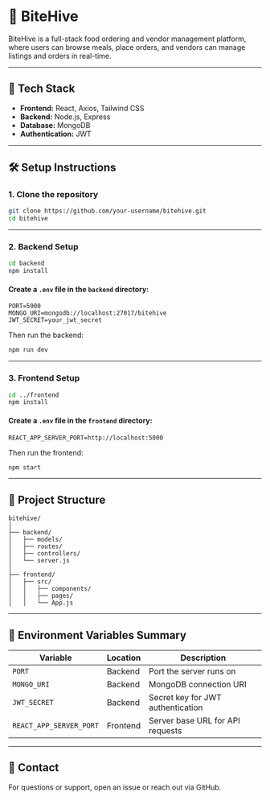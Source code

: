 # 🐝 BiteHive

BiteHive is a full-stack food ordering and vendor management platform, where users can browse meals, place orders, and vendors can manage listings and orders in real-time.

---

## 🚀 Tech Stack

* **Frontend:** React, Axios, Tailwind CSS
* **Backend:** Node.js, Express
* **Database:** MongoDB
* **Authentication:** JWT

---

## 🛠️ Setup Instructions

### 1. Clone the repository

```bash
git clone https://github.com/your-username/bitehive.git
cd bitehive
```

---

### 2. Backend Setup

```bash
cd backend
npm install
```

#### Create a `.env` file in the `backend` directory:

```env
PORT=5000
MONGO_URI=mongodb://localhost:27017/bitehive
JWT_SECRET=your_jwt_secret
```

Then run the backend:

```bash
npm run dev
```

---

### 3. Frontend Setup

```bash
cd ../frontend
npm install
```

#### Create a `.env` file in the `frontend` directory:

```env
REACT_APP_SERVER_PORT=http://localhost:5000
```

Then run the frontend:

```bash
npm start
```

---

## 📂 Project Structure

```
bitehive/
│
├── backend/
│   ├── models/
│   ├── routes/
│   ├── controllers/
│   └── server.js
│
├── frontend/
│   ├── src/
│   │   ├── components/
│   │   ├── pages/
│   │   └── App.js
```

---

## 🔐 Environment Variables Summary

| Variable                | Location | Description                       |
| ----------------------- | -------- | --------------------------------- |
| `PORT`                  | Backend  | Port the server runs on           |
| `MONGO_URI`             | Backend  | MongoDB connection URI            |
| `JWT_SECRET`            | Backend  | Secret key for JWT authentication |
| `REACT_APP_SERVER_PORT` | Frontend | Server base URL for API requests  |

---

## 💬 Contact

For questions or support, open an issue or reach out via GitHub.
